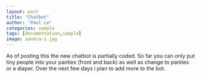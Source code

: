 ```yaml
---
layout: post
title: "Chatbot"
author: "Paul Le"
categories: sample
tags: [documentation,sample]
image: sandra-1.jpg
---
```


As of posting this the new chatbot is partially coded. So far you can only put tiny people into your panties (front and back) as well as change to panties or a diaper. Over the next few days i plan to add more to the bot.
